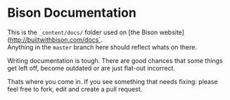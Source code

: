 # Bison Documentation

This is the `_content/docs/` folder used on [the Bison website](http://builtwithbison.com/docs`.  
Anything in the `master` branch here should reflect whats on there.

Writing documentation is tough. There are good chances that some things get left off, become outdated or are just flat-out incorrect. 

Thats where you come in. If you see something that needs fixing: please feel free to fork, edit and create a pull request.